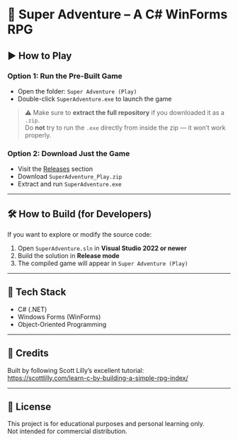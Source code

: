 ﻿# 🧙 Super Adventure – A C# WinForms RPG

## ▶️ How to Play

### Option 1: Run the Pre-Built Game
- Open the folder: `Super Adventure (Play)`
- Double-click `SuperAdventure.exe` to launch the game

> ⚠️ Make sure to **extract the full repository** if you downloaded it as a `.zip`.  
> Do **not** try to run the `.exe` directly from inside the zip — it won’t work properly.

### Option 2: Download Just the Game
- Visit the [Releases](https://github.com/YOUR_USERNAME/SuperAdventure/releases) section
- Download `SuperAdventure_Play.zip`
- Extract and run `SuperAdventure.exe`

---

## 🛠 How to Build (for Developers)

If you want to explore or modify the source code:

1. Open `SuperAdventure.sln` in **Visual Studio 2022 or newer**
2. Build the solution in **Release mode**
3. The compiled game will appear in `Super Adventure (Play)`

---


## 🧰 Tech Stack

- C# (.NET)
- Windows Forms (WinForms)
- Object-Oriented Programming

---

## 📜 Credits

Built by following Scott Lilly’s excellent tutorial:  
https://scottlilly.com/learn-c-by-building-a-simple-rpg-index/

---

## 📝 License

This project is for educational purposes and personal learning only.  
Not intended for commercial distribution.

